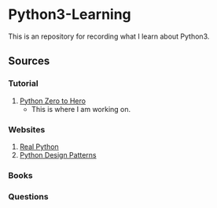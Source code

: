 # Python3-Learning

This is an repository for recording what I learn about Python3.

## Sources

### Tutorial

1. [Python Zero to Hero](https://youtu.be/PAJUybDJCnA?si=UNeKdr6hnUVrefOA)
   - This is where I am working on.

### Websites

1. [Real Python](https://realpython.com/)
2. [Python Design Patterns](https://refactoring.guru/design-patterns/python)

### Books

### Questions